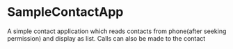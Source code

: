 # SampleContactApp
A simple contact application which reads contacts from phone(after seeking permission) and display as list. Calls can also be made to the contact
